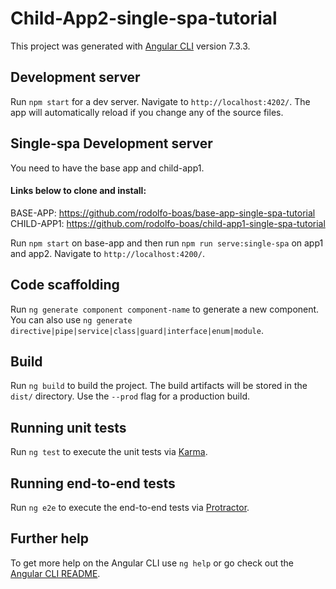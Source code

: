 # Child-App2-single-spa-tutorial

This project was generated with [Angular CLI](https://github.com/angular/angular-cli) version 7.3.3.

## Development server

Run `npm start` for a dev server. Navigate to `http://localhost:4202/`. The app will automatically reload if you change any of the source files.

## Single-spa Development server

 You need to have the base app and child-app1. 
#### Links below to clone and install:
BASE-APP: https://github.com/rodolfo-boas/base-app-single-spa-tutorial
CHILD-APP1: https://github.com/rodolfo-boas/child-app1-single-spa-tutorial

Run `npm start` on base-app and then run `npm run serve:single-spa` on app1 and app2. Navigate to `http://localhost:4200/`.

## Code scaffolding

Run `ng generate component component-name` to generate a new component. You can also use `ng generate directive|pipe|service|class|guard|interface|enum|module`.

## Build

Run `ng build` to build the project. The build artifacts will be stored in the `dist/` directory. Use the `--prod` flag for a production build.

## Running unit tests

Run `ng test` to execute the unit tests via [Karma](https://karma-runner.github.io).

## Running end-to-end tests

Run `ng e2e` to execute the end-to-end tests via [Protractor](http://www.protractortest.org/).

## Further help

To get more help on the Angular CLI use `ng help` or go check out the [Angular CLI README](https://github.com/angular/angular-cli/blob/master/README.md).
